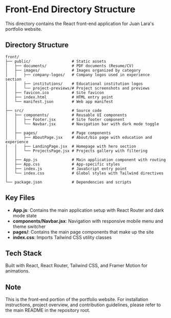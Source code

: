 # Front-End Directory Structure

This directory contains the React front-end application for Juan Lara's portfolio website.

## Directory Structure

```
front/
├── public/                  # Static assets
│   ├── documents/           # PDF documents (Resume/CV)
│   ├── images/              # Images organized by category
│   │   ├── company-logos/   # Company logos used in experience section
│   │   ├── institutions/    # Educational institution logos
│   │   └── project-previews/# Project screenshots and previews
│   ├── favicon.ico          # Site favicon
│   ├── index.html           # HTML entry point
│   └── manifest.json        # Web app manifest
│
├── src/                     # Source code
│   ├── components/          # Reusable UI components
│   │   ├── Footer.jsx       # Site footer component
│   │   └── Navbar.jsx       # Navigation bar with dark mode toggle
│   │
│   ├── pages/               # Page components
│   │   ├── AboutPage.jsx    # About/bio page with education and experience
│   │   ├── LandingPage.jsx  # Homepage with hero section
│   │   └── ProjectsPage.jsx # Projects gallery with filtering
│   │
│   ├── App.js               # Main application component with routing
│   ├── App.css              # App-specific styles
│   ├── index.js             # JavaScript entry point
│   └── index.css            # Global styles with Tailwind directives
│
└── package.json             # Dependencies and scripts
```

## Key Files

- **App.js**: Contains the main application setup with React Router and dark mode state
- **components/Navbar.jsx**: Navigation with responsive mobile menu and theme switcher
- **pages/**: Contains the main page components that make up the site
- **index.css**: Imports Tailwind CSS utility classes

## Tech Stack

Built with React, React Router, Tailwind CSS, and Framer Motion for animations.

## Note

This is the front-end portion of the portfolio website. For installation instructions, project overview, and contribution guidelines, please refer to the main README in the repository root.